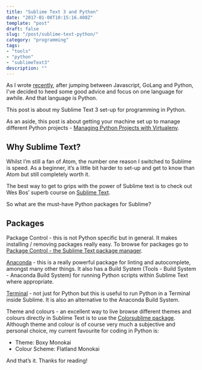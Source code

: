 ```yaml
---
title: "Sublime Text 3 and Python"
date: "2017-01-08T10:15:16.408Z"
template: "post"
draft: false
slug: "/post/sublime-text-python/"
category: "programming"
tags:
- "tools"
- "python"
- "sublimeText3"
description: ""
---
```

As I wrote [recently](/post/hundred-days-of-code/), after jumping between Javascript, GoLang and Python, I've decided to heed some good advice and focus on one language for awhile. And that language is Python.

This post is about my Sublime Text 3 set-up for programming in Python.

As an aside, this post is about getting your machine set up to manage different Python projects - [Managing Python Projects with Virtualenv](/post/python-projects-virtualenv/).

## Why Sublime Text?

Whilst I’m still a fan of Atom, the number one reason I switched to Sublime is speed. As a beginner, it’s a little bit harder to set-up and get to know than Atom but still completely worth it.

The best way to get to grips with the power of Sublime text is to check out Wes Bos’ superb course on [Sublime Text](http://wesbos.com/sublime-text-book/).

So what are the must-have Python packages for Sublime?

## Packages

Package Control - this is not Python specific but in general. It makes installing / removing packages really easy. To browse for packages go to [Package Control - the Sublime Text package manager](https://packagecontrol.io/).

[Anaconda](https://packagecontrol.io/packages/Anaconda) - this is a really powerful package for linting and autocomplete, amongst many other things. It also has a Build System (Tools - Build System - Anaconda Build System) for running Python scripts within Sublime Text where appropriate.

[Terminal](https://packagecontrol.io/packages/Terminal) - not just for Python but this is useful to run Python in a Terminal inside Sublime. It is also an alternative to the Anaconda Build System.

Theme and colours - an excellent way to live browse different themes and colours directly in Sublime Text is to use the [Colorsublime package](https://packagecontrol.io/packages/Colorsublime). Although theme and colour is of course very much a subjective and personal choice, my current favourite for coding in Python is:

* Theme: Boxy Monokai
* Colour Scheme: Flatland Monokai

And that’s it. Thanks for reading!
